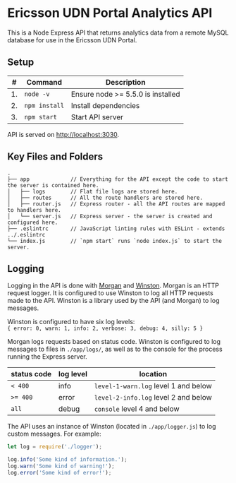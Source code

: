 # Ericsson UDN Portal Analytics API

This is a Node Express API that returns analytics data from a remote MySQL database for use in the Ericsson UDN Portal.

## Setup

| #  | Command       | Description                       |
|----|---------------|-----------------------------------|
| 1. | `node -v`     | Ensure node >= 5.5.0 is installed |
| 2. | `npm install` | Install dependencies              |
| 3. | `npm start`   | Start API server                  |

API is served on [http://localhost:3030](http://localhost:3030).


## Key Files and Folders
```
.
├── app             // Everything for the API except the code to start the server is contained here.
│   ├── logs        // Flat file logs are stored here.
│   ├── routes      // All the route handlers are stored here.
│   ├── router.js   // Express router - all the API routes are mapped to handlers here.
│   └── server.js   // Express server - the server is created and configured here.
├── .eslintrc       // JavaScript linting rules with ESLint - extends ../.eslintrc
└── index.js        // `npm start` runs `node index.js` to start the server.
```

## Logging
Logging in the API is done with [Morgan](https://github.com/expressjs/morgan) and [Winston](https://github.com/winstonjs/winston). Morgan is an HTTP request logger. It is configured to use Winston to log all HTTP requests made to the API. Winston is a library used by the API (and Morgan) to log messages.

Winston is configured to have six log levels:  
`{ error: 0, warn: 1, info: 2, verbose: 3, debug: 4, silly: 5 }`

Morgan logs requests based on status code. Winston is configured to log messages to files in `./app/logs/`, as well as to the console for the process running the Express server.

| status code | log level | location                             |
|-------------|-----------|--------------------------------------|
| `< 400`     | info      | `level-1-warn.log` level 1 and below |
| `>= 400`    | error     | `level-2-info.log` level 2 and below |
| `all`       | debug     | `console` level 4 and below          |

The API uses an instance of Winston (located in `./app/logger.js`) to log custom messages. For example:

```js
let log = require('./logger');

log.info('Some kind of information.');
log.warn('Some kind of warning!');
log.error('Some kind of error!');
```
